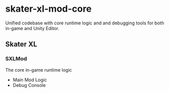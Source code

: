 # skater-xl-mod-core 
Unified codebase with core runtime logic and and debugging tools for both in-game and Unity Editor.

## Skater XL 
### SXLMod 
The core in-game runtime logic
- Main Mod Logic
- Debug Console  
